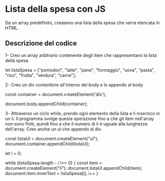 # Lista della spesa con JS

Da un array predefinito, creaiamo una lista della spesa che verrà elencata in HTML.

## Descrizione del codice

1- Creo un array arbitrario contenente degli item che rappresentano la lista della spesa

let listaSpesa = ["pomodori", "latte", "pane", "formaggio", "uova", "pasta", "riso", "frutta", "verdura", "carne"];

2- Creo un div contenitore all'interno del body e lo appendo al body.

const container = document.createElement('div');

document.body.appendChild(container);

3- Attraverso un ciclo while, prendo ogni elemento della lista e li inserisco in un li. Il programma svolge questa operazione fino a che gli item nell'array non sono finiti, quindi fino a che il numero di li è uguale alla lunghezza dell'array. Creo anche un ul che appendo al div.

const listaUl = document.createElement("ul");
document.container.appendChild(listaUl);

let i = 0;

while (listaSpesa.length - i !== 0) {
    const item = document.createElement("li");
    document.listaUl.appendChild(item);
    document.item.innerText = listaSpesa[i];
    i++
}


